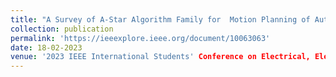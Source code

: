 ```yaml
---
title: "A Survey of A-Star Algorithm Family for  Motion Planning of Autonomous Vehicles"
collection: publication
permalink: 'https://ieeexplore.ieee.org/document/10063063'
date: 18-02-2023
venue: '2023 IEEE International Students' Conference on Electrical, Electronics and Computer Science (SCEECS)'
---
```

